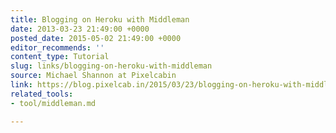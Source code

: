 ```yaml
---
title: Blogging on Heroku with Middleman
date: 2013-03-23 21:49:00 +0000
posted_date: 2015-05-02 21:49:00 +0000
editor_recommends: ''
content_type: Tutorial
slug: links/blogging-on-heroku-with-middleman
source: Michael Shannon at Pixelcabin
link: https://blog.pixelcab.in/2015/03/23/blogging-on-heroku-with-middleman/
related_tools:
- tool/middleman.md

---
```

